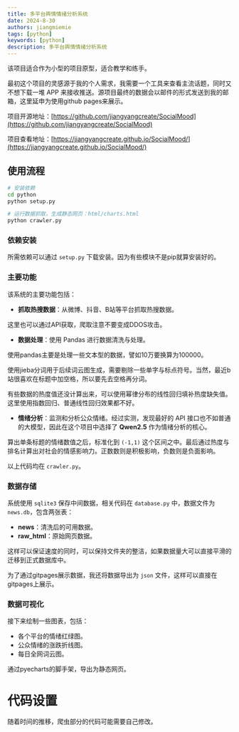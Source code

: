 ```yaml
---
title: 多平台舆情情绪分析系统
date: 2024-8-30
authors: jiangmiemie
tags: [python]
keywords: [python]
description: 多平台舆情情绪分析系统
---
```



该项目适合作为小型的项目原型，适合教学和练手。

最初这个项目的灵感源于我的个人需求，我需要一个工具来查看主流话题，同时又不想下载一堆 APP 来接收推送。源项目最终的数据会以邮件的形式发送到我的邮箱，这里延申为使用github pages来展示。

项目开源地址：[https://github.com/jiangyangcreate/SocialMood](https://github.com/jiangyangcreate/SocialMood)

项目查看地址：[https://jiangyangcreate.github.io/SocialMood/](https://jiangyangcreate.github.io/SocialMood/)

## 使用流程

```bash
# 安装依赖
cd python
python setup.py

# 运行数据抓取，生成静态网页：html/charts.html
python crawler.py
```

### 依赖安装

所需依赖可以通过 `setup.py` 下载安装。因为有些模块不是pip就算安装好的。

### 主要功能

该系统的主要功能包括：
- **抓取热搜数据**：从微博、抖音、B站等平台抓取热搜数据。

这里也可以通过API获取，爬取注意不要变成DDOS攻击。

- **数据处理**：使用 Pandas 进行数据清洗与处理。

使用pandas主要是处理一些文本型的数据，譬如10万要换算为100000。

使用jieba分词用于后续词云图生成，需要剔除一些单字与标点符号。当然，最近b站很喜欢在标题中加空格，所以要先去空格再分词。

有些数据的热度值还没计算出来，可以使用幂律分布的线性回归填补热度缺失值。这里使用指数回归、普通线性回归效果都不好。

- **情绪分析**：监测和分析公众情绪。经过实测，发现最好的 API 接口也不如普通的大模型，因此在这个项目中选择了 **Qwen2.5** 作为情绪分析的核心。

算出单条标题的情绪数值之后，标准化到 `(-1,1)` 这个区间之中。最后通过热度与排名计算出对社会的情感影响力。正数数则是积极影响，负数则是负面影响。

以上代码均在 `crawler.py`。

### 数据存储

系统使用 `sqlite3` 保存中间数据，相关代码在 `database.py` 中，数据文件为 `news.db`，包含两张表：
- **news**：清洗后的可用数据。
- **raw_html**：原始网页数据。

这样可以保证速度的同时，可以保持文件夹的整洁，如果数据量大可以直接平滑的迁移到正式数据库中。

为了通过gitpages展示数据，我还将数据导出为 `json` 文件，这样可以直接在gitpages上展示。


### 数据可视化

接下来绘制一些图表，包括：
- 各个平台的情绪红绿图。
- 公众情绪的涨跌折线图。
- 每日全网词云图。

通过pyecharts的脚手架，导出为静态网页。


# 代码设置

随着时间的推移，爬虫部分的代码可能需要自己修改。